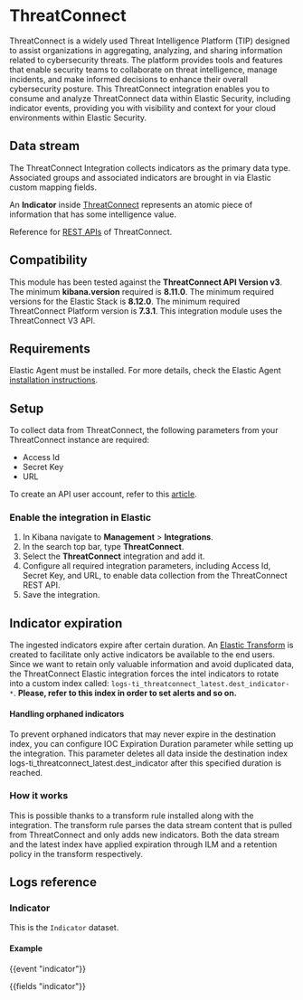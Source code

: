 # ThreatConnect

ThreatConnect is a widely used Threat Intelligence Platform (TIP) designed to assist organizations in aggregating, analyzing, and sharing information related to cybersecurity threats. The platform provides tools and features that enable security teams to collaborate on threat intelligence, manage incidents, and make informed decisions to enhance their overall cybersecurity posture. This ThreatConnect integration enables you to consume and analyze ThreatConnect data within Elastic Security, including indicator events, providing you with visibility and context for your cloud environments within Elastic Security.

## Data stream

The ThreatConnect Integration collects indicators as the primary data type. Associated groups and associated indicators are brought in via Elastic custom mapping fields.

An **Indicator** inside [ThreatConnect](https://docs.threatconnect.com/en/latest/rest_api/v3/indicators/indicators.html) represents an atomic piece of information that has some intelligence value.

Reference for [REST APIs](https://docs.threatconnect.com/en/latest/rest_api/rest_api.html#getting-started) of ThreatConnect.

## Compatibility

This module has been tested against the **ThreatConnect API Version v3**.
The minimum **kibana.version** required is **8.11.0**.
The minimum required versions for the Elastic Stack is **8.12.0**.
The minimum required ThreatConnect Platform version is **7.3.1**.
This integration module uses the ThreatConnect V3 API.

## Requirements

Elastic Agent must be installed. For more details, check the Elastic Agent [installation instructions](docs-content://reference/fleet/install-elastic-agents.md).

## Setup

To collect data from ThreatConnect, the following parameters from your ThreatConnect instance are required:

- Access Id
- Secret Key
- URL

To create an API user account, refer to this [article](https://knowledge.threatconnect.com/docs/creating-user-accounts).

### Enable the integration in Elastic

1. In Kibana navigate to **Management** > **Integrations**.
2. In the search top bar, type **ThreatConnect**.
3. Select the **ThreatConnect** integration and add it.
4. Configure all required integration parameters, including Access Id, Secret Key, and URL, to enable data collection from the ThreatConnect REST API.
5. Save the integration.

## Indicator expiration

The ingested indicators expire after certain duration. An [Elastic Transform](https://www.elastic.co/guide/en/elasticsearch/reference/current/transforms.html) is created to facilitate only active indicators be available to the end users. Since we want to retain only valuable information and avoid duplicated data, the ThreatConnect Elastic integration forces the intel indicators to rotate into a custom index called: `logs-ti_threatconnect_latest.dest_indicator-*`.
**Please, refer to this index in order to set alerts and so on.**

#### Handling orphaned indicators

To prevent orphaned indicators that may never expire in the destination index, you can configure IOC Expiration Duration parameter while setting up the integration. This parameter deletes all data inside the destination index logs-ti_threatconnect_latest.dest_indicator after this specified duration is reached.

### How it works

This is possible thanks to a transform rule installed along with the integration. The transform rule parses the data stream content that is pulled from ThreatConnect and only adds new indicators.
Both the data stream and the latest index have applied expiration through ILM and a retention policy in the transform respectively.

## Logs reference

### Indicator

This is the `Indicator` dataset.

#### Example

{{event "indicator"}}

{{fields "indicator"}}

